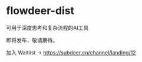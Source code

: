 # flowdeer-dist
可用于深度思考和复杂流程的AI工具

即将发布，敬请期待。

加入 Waitlist → <https://subdeer.cn/channel/landing/12>
